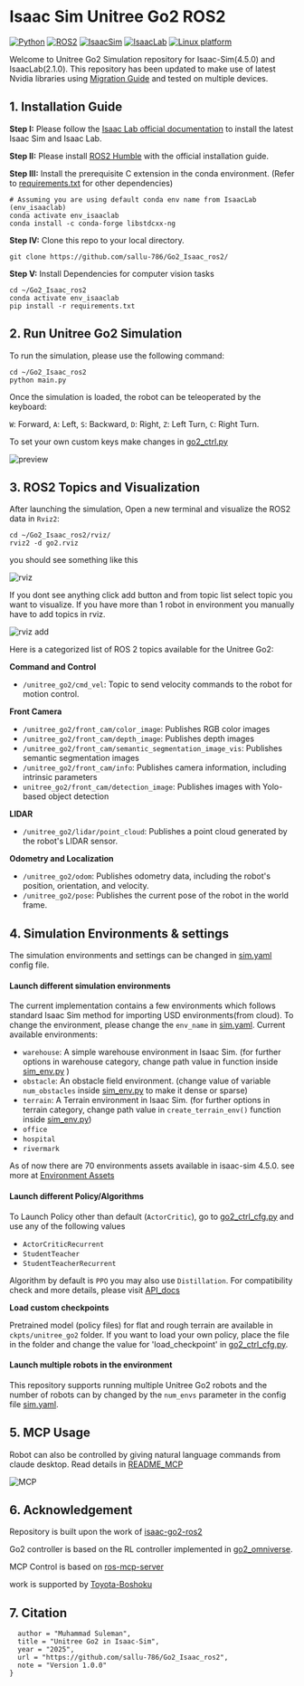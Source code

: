#  Isaac Sim Unitree Go2 ROS2
[![Python](https://img.shields.io/badge/python-3.10-blue.svg)](https://docs.python.org/3/whatsnew/3.10.html)
[![ROS2](https://img.shields.io/badge/ROS2-Humble-orange.svg)](https://docs.ros.org/en/humble/index.html)
[![IsaacSim](https://img.shields.io/badge/IsaacSim-4.5.0-red.svg)](https://docs.isaacsim.omniverse.nvidia.com/4.5.0/index.html)
[![IsaacLab](https://img.shields.io/badge/IsaacLab-2.1.0-purple.svg)](https://isaac-sim.github.io/IsaacLab/main/index.html)
[![Linux platform](https://img.shields.io/badge/platform-Ubuntu--22.04-green.svg)](https://releases.ubuntu.com/22.04/)

Welcome to Unitree Go2 Simulation repository for Isaac-Sim(4.5.0) and IsaacLab(2.1.0). This repository has been updated to make use of latest Nvidia libraries using [Migration Guide](https://isaac-sim.github.io/IsaacLab/main/source/migration/migrating_from_orbit.html) and tested on multiple devices. 


## 1. Installation Guide
**Step I:** Please follow the [Isaac Lab official documentation](https://isaac-sim.github.io/IsaacLab/main/source/setup/installation/index.html) to install the latest Isaac Sim and Isaac Lab.

**Step II:** Please install [ROS2 Humble](https://docs.ros.org/en/humble/index.html) with the official installation guide.

**Step III:** Install the prerequisite C extension in the conda environment. (Refer to [requirements.txt](<requirements.txt>)  for other dependencies)
```
# Assuming you are using default conda env name from IsaacLab (env_isaaclab)
conda activate env_isaaclab     
conda install -c conda-forge libstdcxx-ng
```

**Step IV:** Clone this repo to your local directory.
```
git clone https://github.com/sallu-786/Go2_Isaac_ros2/
```

**Step V:** Install Dependencies for computer vision tasks
```
cd ~/Go2_Isaac_ros2
conda activate env_isaaclab  
pip install -r requirements.txt
```

## 2. Run Unitree Go2 Simulation 
To run the simulation, please use the following command:
```
cd ~/Go2_Isaac_ros2
python main.py
```
Once the simulation is loaded, the robot can be teleoperated by the keyboard:

```W```: Forward, ```A```: Left, ```S```: Backward, ```D```: Right, ```Z```: Left Turn, ```C```: Right Turn.

To set your own custom keys make changes in [go2_ctrl.py](<go2/go2_ctrl.py>) 


![preview](<media/preview.png>)

## 3. ROS2 Topics and Visualization
After launching the simulation, Open a new terminal and visualize the ROS2 data in ```Rviz2```:
```
cd ~/Go2_Isaac_ros2/rviz/
rviz2 -d go2.rviz
```

you should see something like this


![rviz](<media/rviz.png>)


If you dont see anything click add button and from topic list select topic you want to visualize. If you have more than 1 robot in environment you manually have to add topics in rviz.


![rviz add](<media/rviz_add.png>)

Here is a categorized list of ROS 2 topics available for the Unitree Go2:

**Command and Control**  
- `/unitree_go2/cmd_vel`:  Topic to send velocity commands to the robot for motion control.

**Front Camera**  
- `/unitree_go2/front_cam/color_image`: Publishes RGB color images
- `/unitree_go2/front_cam/depth_image`: Publishes depth images
- `/unitree_go2/front_cam/semantic_segmentation_image_vis`: Publishes semantic segmentation images 
- `/unitree_go2/front_cam/info`: Publishes camera information, including intrinsic parameters
- `unitree_go2/front_cam/detection_image`: Publishes images with Yolo-based object detection 

**LIDAR**  
- `/unitree_go2/lidar/point_cloud`:  Publishes a point cloud generated by the robot's LIDAR sensor.

**Odometry and Localization**  
- `/unitree_go2/odom`:  Publishes odometry data, including the robot's position, orientation, and velocity.
- `/unitree_go2/pose`:  Publishes the current pose of the robot in the world frame.


## 4. Simulation Environments & settings
The simulation environments and settings can be changed in [sim.yaml](<cfg/sim.yaml>) config file. 

#### Launch different simulation environments
The current implementation contains a few environments which follows standard Isaac Sim method for importing USD environments(from cloud). To change the environment, please change the ```env_name``` in  [sim.yaml](<cfg/sim.yaml>). Current available environments:
- ```warehouse```: A simple warehouse environment in Isaac Sim. (for further options in warehouse category, change path value in function inside  [sim_env.py](<env/sim_env.py>) )
- ```obstacle```: An obstacle field environment.  (change value of variable ```num_obstacles``` inside [sim_env.py](<env/sim_env.py>) to make it dense or sparse)
- ```terrain```: A Terrain environment in Isaac Sim. (for further options in terrain category, change path value in ```create_terrain_env()``` function inside  [sim_env.py](<env/sim_env.py>))
- ```office```
- ```hospital```
- ```rivermark```

As of now there are 70 environments assets available in isaac-sim 4.5.0. see more at [Environment Assets](https://docs.isaacsim.omniverse.nvidia.com/4.5.0/assets/usd_assets_environments.html)
  
#### Launch different Policy/Algorithms 
To Launch Policy other than default (```ActorCritic```), go to [go2_ctrl_cfg.py](<go2/go2_ctrl_cfg.py>) and use any of the following values 
  - ```ActorCriticRecurrent```
  - ```StudentTeacher```
  - ```StudentTeacherRecurrent```

Algorithm by default is ```PPO``` you may also use ```Distillation```. For compatibility check and more details, please visit [API_docs](https://isaac-sim.github.io/IsaacLab/main/source/api/lab_rl/isaaclab_rl.html)

**Load custom checkpoints**

Pretrained model (policy files) for flat and rough terrain are available in ```ckpts/unitree_go2``` folder. If you want to load your own policy, place the file in the folder and change the value for 'load_checkpoint' in [go2_ctrl_cfg.py](<go2/go2_ctrl_cfg.py>).

#### Launch multiple robots in the environment
This repository supports running multiple Unitree Go2 robots and the number of robots can by changed by the ```num_envs``` parameter in the config file [sim.yaml](<cfg/sim.yaml>).

## 5. MCP Usage
Robot can also be controlled by giving natural language commands from claude desktop. Read details in [README_MCP](<ros-mcp-server/README_MCP.md>)

![MCP](<media/mcp.gif>)

## 6. Acknowledgement
Repository is built upon the work of [isaac-go2-ros2](https://github.com/Zhefan-Xu/isaac-go2-ros2)

Go2 controller is based on the RL controller implemented in [go2_omniverse](https://github.com/abizovnuralem/go2_omniverse).

MCP Control is based on [ros-mcp-server](https://github.com/lpigeon/ros-mcp-server)

work is supported by [Toyota-Boshoku](https://www.toyota-boshoku.com/)

## 7. Citation
```@MISC{Suleman2025,
  author = "Muhammad Suleman",
  title = "Unitree Go2 in Isaac-Sim",
  year = "2025",
  url = "https://github.com/sallu-786/Go2_Isaac_ros2",
  note = "Version 1.0.0"
}
```
